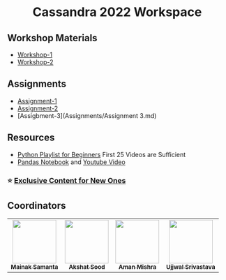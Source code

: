 <h1 align="center">Cassandra 2022 Workspace</h1>

## Workshop Materials

 - [Workshop-1](Workshop-1)
 - [Workshop-2](Workshop-2)

## Assignments
- [Assignment-1](Assignments/Assignment1.md)
- [Assignment-2](Assignments/Assignment2.md)
- [Assigbment-3](Assignments/Assignment 3.md)

## Resources

- [Python Playlist for Beginners](https://www.youtube.com/watch?v=aqvDTCpNRek&list=PLu0W_9lII9agICnT8t4iYVSZ3eykIAOME) First 25 Videos are Sufficient
- [Pandas Notebook](https://github.com/LearnDataSci/articles/blob/master/Python%20Pandas%20Tutorial%20A%20Complete%20Introduction%20for%20Beginners/notebook.ipynb) and [Youtube Video](https://www.youtube.com/watch?v=RhEjmHeDNoA)

### :star: [**Exclusive Content for New Ones**](Exclusive.md)


## **Coordinators**

<table>
   <td align="center">
      <a href="https://github.com/monako2001">
         <img src="https://avatars2.githubusercontent.com/u/56964886?s=400&v=4" width="100px;" alt=""/>
         <br />
         <sub>
            <b>Mainak Samanta</b>
         </sub>
      </a>
      <br />
   </td>
   <td align="center">
      <a href="https://github.com/akshatsood2025">
         <img src="https://avatars.githubusercontent.com/u/98117481?v=4" width="100px;" alt=""/>
         <br />
         <sub>
            <b>Akshat Sood</b>
         </sub>
      </a>
      <br />
   </td>
   <td align="center">
      <a href="https://github.com/Amshra267">
         <img src="https://avatars1.githubusercontent.com/u/60649720?s=460&u=9ea334300de5e3e7586af294904f4f76c24f5424&v=4" width="100px;" alt=""/>
         <br />
         <sub>
            <b>Aman Mishra</b>
         </sub>
      </a>
      <br />
   </td>
   <td align="center">
      <a href="https://github.com/ASPS002">
         <img src="https://avatars.githubusercontent.com/u/79200004?v=4" width="100px;" alt=""/>
         <br />
         <sub>
            <b>Ujjwal Srivastava</b>
         </sub>
      </a>
      <br />
   </td>
</table>

